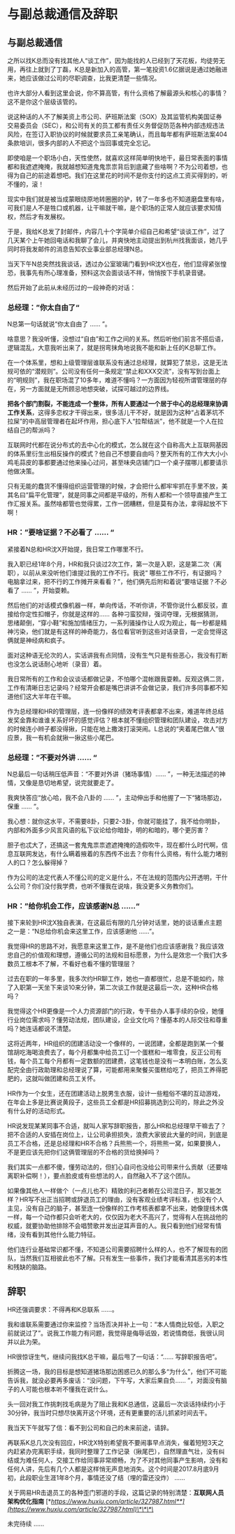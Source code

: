 # 与副总裁通信及辞职

## 与副总裁通信

之所以找K总而没有找其他人“谈工作”，因为能找的人已经到了天花板，均徒劳无用，再往上就到了丁磊，K总是新加入的高管，第一笔投资1.6亿据说是通过她融进来，她应该做过公司的尽职调查，比我更清楚一些情况。

也许大部分人看到这里会说，你不算高管，有什么资格了解最源头和核心的事情？这不是你这个层级该管的。

说这种话的人不了解美资上市公司、萨班斯法案（SOX）及其监管机构美国证券交易委员会（SEC），和公司有关的员工都有责任义务督促防范各种内部违规违法风险，在签订入职协议的时候就要求员工亲笔确认，而且每年都有萨班斯法案404条款培训，很多内部的人不把这个当回事或完全忘记。

即使咱是一个职场小白，天性使然，就喜欢这样简单明快地干，最日常表面的事情都和我遮遮掩掩，我就越想知道鬼鬼祟祟背后到底藏了些啥啊？不为公司着想，也得为自己的前途着想吧。我们在这里花的时间不是你支付的这点工资买得到的，听不懂的，滚！

现实中我们就是被当成蒙眼绕原地转圈圈的驴，转了一年多也不知道磨盘里有啥，可我们是人不是牲口或机器，让干嘛就干嘛，是个职场的正常人就应该要求知情权，然后才有发展权。

于是，我给K总发了封邮件，内容几十个字简单介绍自己和希望“谈谈工作”，过了几天某个上午她回电话和我聊了会儿，并爽快地主动提出到杭州找我面谈，她几乎同时将我发邮件的消息告知农业事业部总经理N总。

当天下午N总突然找我谈话，透过办公室玻璃门看到HR沈X也在，他们显得紧张惶恐，我事先有所心理准备，预料这次会面谈话不祥，悄悄按下手机录音键。

然后开始了此前从未经历过的一段神奇的对话：

### 总经理：”你太自由了“

N总第一句话就说“你太自由了 …… ”。

啥意思？我没听懂，没想过“自由”和工作之间的关系。然后听他们前言不搭后语，逻辑混乱，大意我听出来了，就是拐弯抹角地说我不能和新上任的K总聊工作。

在一个体系里，想和上级管理层谁联系没有通过总经理，就算犯了禁忌，这是无法规可依的“潜规则”。公司没有任何一条规定“禁止和XXX交流”，没有写到台面上的“明规则”，我在职场混了10多年，难道不懂吗？一方面因为轻视所谓管理层的存在，另一方面就是无所顾忌地想突破，试探可越过的边界线。

**把各个部门割裂，不能连成一个整体，所有人要通过一个居于中心的总经理来协调工作关系**，这得多恋权才干得出来，很多活儿干不好，就是因为这种“占着茅坑不拉屎”的中高层管理者在起坏作用，担心底下人“拉帮结派”，他不就是一个人在拉结自己的帮派吗？

互联网时代都在说分布式的去中心化的模式，怎么就在这个自称高大上互联网基因的体系里衍生出相反操作的模式？他自己不想要自由吗？整天所有的工作大大小小鸡毛蒜皮的事都要通过他来操心过问，甚至味央店铺门口一个桌子摆哪儿都要请示他做决策。

只有无能的蠢货不懂得组织运营管理的时候，才会把什么都牢牢抓在手里不放，美其名曰“扁平化管理”，就是同事之间都是平级的，所有人都和一个领导直接产生工作汇报关系。虽然啥都管也觉得累，工作一团糟糕，但是莫有办法，拿得起放不下啊！

### HR：”要啥证据？不必看了 …… “

紧接着N总和HR沈X开始提，我日常工作哪里不行。

我入职已经1年8个月，HR和我只谈过2次工作，第一次是入职，这是第二次（离职），以前从来没听他们谁提过我的工作不行。我说“ 哪些工作不行，有证据吗？电脑拿过来，把不行的工作摊开来看看？”，他们俩先后附和着说“要啥证据？不必看了 …… ”，开始耍赖。

然后他们的对话模式像机器一样，单向传话，不听你讲，不管你说什么都反驳，直接给你定性扣帽子，你就是这样的…… 各种刁蛮狡辩，强词夺理，无根据猜测，思绪颠倒，“穿小鞋”和施加情绪压力，一系列骚操作让人叹为观止，每一秒都是精神污染，他们就是有这样的神奇能力，各位看官听到这些对话录音，一定会觉得这俩就是神经病和疯子。

面对这种语无伦次的人，实话讲我有点同情，没有生气只是有些恶心，我没有打断也没怎么说话耐心地听（录音）着。

我日常所有的工作和会议谈话都做记录，不怕哪个混帐跟我耍赖。反观这俩二货，工作有清晰日志记录吗？经常开会都是嘴巴讲讲不会做记录，我们许多同事都不知道他们这大半年在干嘛。

作为总经理和HR的管理层，连一份像样的绩效考评表都拿不出来，难道年终总结发奖金靠和谁谁关系好坏的感觉评估？根本就不懂组织管理和团队建设，攻击对方的时候连小辫子都没得揪，只能在地上撒泼打滚哭闹。L总说的“夹着尾巴做人”很应景，我一有机会就揪一揪这些小尾巴。

### 总经理：”不要对外讲 …… “

N总最后一句话稍压低声音：“不要对外讲（猪场事情）…… ”，一种无法描述的神情，又像是恳切地希望，说完就要走了。

我爽快答应“放心哈，我不会八卦的 …… ”，主动伸出手和他握了一下“猪场那边，保重 …… ”。

我心想：就你这水平，不需要8卦，只要2-3卦，你就可能挂了，我不给你明卦，内部和外面多少风言风语的私下议论给你暗卦，明的和暗的，哪个更厉害？

胆子也忒大了，还搞这一套鬼鬼祟祟遮遮掩掩的造假吹牛，现在都什么时代啊，信息互联网发达，有什么瞒着掖着的东西传不出去？你有什么资格，有什么能力堵别人的口？怎么躲得掉？

作为公司的法定代表人不懂公司的定义是什么，不在法规的范围内公开透明，干什么公司？你们没付我学费，也听不懂我在说啥，我没更多义务教你们。

### HR：”给你机会工作，应该感谢N总 ……“

接下来轮到HR沈X独自表演，在这最后有限的几分钟对话里，她的谈话重点主题之一是：“N总给你机会来这里工作，应该感谢他 ……”。

我觉得HR的思路不对，我愿意来这里工作，是不是他们也应该感谢我？我应该效忠自己的价值观和理想，遵循公司的法规和目标愿景，为什么是效忠一个我们大多数员工根本不了解，不看好也看不懂的管理层？

过去在职的一年多里，我多次约HR聊工作，她也一直都很忙，总是不能如约，除了入职第一天坐下来谈10来分钟，第二次谈工作就是这最后一次，这种HR合格吗？

我觉得这个HR更像是一个人力资源部门的行政，专干些办人事手续的杂役，她懂行业岗位需求吗？懂劳动法规，团队建设，企业文化吗？懂基本的人际交往和尊重吗？她连话都说不清楚。

这将近两年，HR组织的团建活动没一个像样的，一说团建，全都是跑到某一个餐馆胡吃海喝浪费去了，每个月都集中给员工订一个蛋糕和一堆零食，反正公司有钱，每个员工每个月都有一定数额的团建费，这笔钱也是没有一本明白账，怎么支配完全由行政助理和总经理说了算，可能都用来聚餐买蛋糕给吃了，把员工养得肥肥的，这就叫做团建和员工关怀。

HR作为一个女生，还在团建活动上脱男生衣服，设计一些粗俗不堪的互动游戏，在年会上多是比赛说黄段子，这些员工全都是HR招募挑选到公司的，除此之外没有什么好的活动形式。

HR说发现某某同事不合适，就叫人家写辞职报告，那么HR和总经理早干嘛去了？把不合适的人安插在岗位上，让公司承担损失，浪费大家彼此大量的时间，到底是员工不合格，还是总经理和HR不合格？兵熊熊一个，将熊熊一窝，如果要换人，不是更应该先把你们这俩管理层的不合格的货给换掉吗？

我们其实一点都不傻，懂劳动法的，但扪心自问也没给公司带来什么贡献（还要啥离职补偿啊！），要点脸皮或有些想法的人，自然融入不了这个团队。

如果像其他人一样做个（一点儿也不）精致的利己者赖在公司混日子，那又能怎样？HR写不出正当招聘或辞退员工的理由，没有客观业绩考评标准，也没有个人主见，没有自己的脑子，甚至连一份像样的工作考核表都拿不出来，她像提线木偶一样，每一个动作都只会听老大的，仅仅因为老大不高兴了，觉得有人在挑战他的权威，就要协助他排除不会唱赞歌并发出逆耳声音的人。我只看到他们经常有情绪，没有看到其他什么能力特征。

他们连行业基础常识都不懂，不知道公司需要招聘什么样的人，也不了解现有的团队，当然我们互相彼此也不了解。只有发生一些事件，我们才能看清其恶劣的本性和残缺的脑路。

## 辞职

HR还强调要求：不得再和K总联系 ……。

我和谁联系需要通过你来监控？当场否决并补上一句：“本人情商比较低，入职之前就说过了”。说我工作能力有问题，我觉得是侮辱诋毁，若说情商低，我很认同并以此为荣。

HR很惊讶生气，继续问我找K总干嘛，最后甩了一句话：“…… 写辞职报告吧”。

折腾这一场，我的目标是想知道猪场那边困惑已久的那么多“为什么”，他们不可能告诉我，就没必要再多废话：“没问题，下午写，大家后果自负…… ”，对面没有脑子的人可能也根本听不懂我在说什么。

头一回对我工作挑刺找毛病是为了阻止我和K总通信，这最后一次谈话持续约小于30分钟，我当时只想尽快离开这个环境，还有更重要的活儿抓紧时间去干。

我当天下午就写了信：看不到公司和自己的未来前途，请辞。

再联系K总几次没有回应，HR沈X特别希望我不要闹事早点消失，催着短短3天之内赶紧办完离职手续，我同时整理了工作记录（揪尾巴），自然理直气壮，没有纠结或为难任何人，交接工作给同事非常顺畅，为了不对其他同事产生影响，没有和任何人讲，先后有几个人都是这样悄无声息地消失。这个时间是2017.8月底9月初，此段职业生涯1年8个月，事情还没了结（埋的雷还没炸） ……

关于网易HR击退员工的各种歪门邪道的手段，这篇记录的特别清楚：**互联网人员架构优化指南** [**https://www.huxiu.com/article/327987.html**](https://www.huxiu.com/article/327987.html)\*\*\*\*

未完待续 ……

